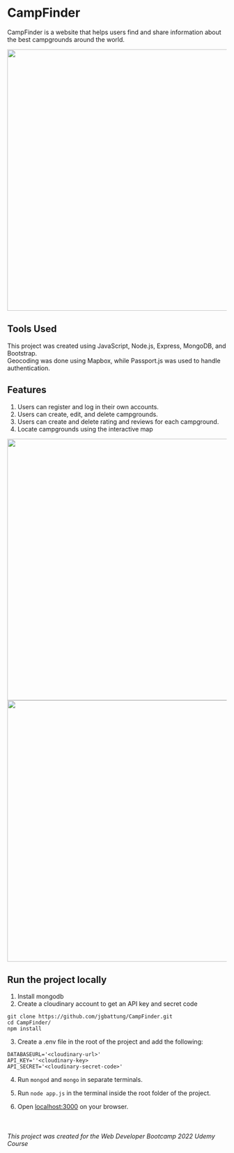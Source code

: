 # CampFinder
CampFinder is a website that helps users find and share information about the best campgrounds around the world.

<!-- ![camp-home](https://user-images.githubusercontent.com/100396329/183911961-c95091f6-6236-4e2c-a605-863a9c8aa5c0.png | width=50) -->
<img src="https://user-images.githubusercontent.com/100396329/183911961-c95091f6-6236-4e2c-a605-863a9c8aa5c0.png" width=600px>

## Tools Used

This project was created using JavaScript, Node.js, Express, MongoDB, and Bootstrap. <br>
Geocoding was done using Mapbox, while Passport.js was used to handle authentication. 

## Features

1. Users can register and log in their own accounts.
2. Users can create, edit, and delete campgrounds.
3. Users can create and delete rating and reviews for each campground.
4. Locate campgrounds using the interactive map

<img src="https://user-images.githubusercontent.com/100396329/183913771-adc04dcc-651c-4db9-ab3d-4e584d9983a2.png" width=600px>
<img src="https://user-images.githubusercontent.com/100396329/183913883-d6bd8a36-9403-4b5b-955e-a21129310f9b.png" width=600px>

## Run the project locally
1. Install mongodb
2. Create a cloudinary account to get an API key and secret code

```
git clone https://github.com/jgbattung/CampFinder.git
cd CampFinder/
npm install
```

3. Create a .env file in the root of the project and add the following:
```
DATABASEURL='<cloudinary-url>'
API_KEY=''<cloudinary-key>
API_SECRET='<cloudinary-secret-code>'
```

4. Run `mongod` and `mongo` in separate terminals. <br>
5. Run `node app.js` in the terminal inside the root folder of the project.

6. Open [localhost:3000](localhost:3000) on your browser.
<br>

###### This project was created for the Web Developer Bootcamp 2022 Udemy Course

